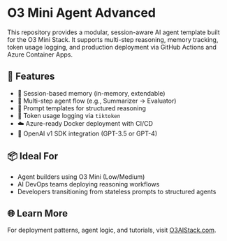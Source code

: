 # O3 Mini Agent Advanced

This repository provides a modular, session-aware AI agent template built for the O3 Mini Stack. It supports multi-step reasoning, memory tracking, token usage logging, and production deployment via GitHub Actions and Azure Container Apps.

## 🔧 Features

- 🧠 Session-based memory (in-memory, extendable)
- 🔗 Multi-step agent flow (e.g., Summarizer → Evaluator)
- 📜 Prompt templates for structured reasoning
- 🧮 Token usage logging via `tiktoken`
- ☁️ Azure-ready Docker deployment with CI/CD
- 🔐 OpenAI v1 SDK integration (GPT-3.5 or GPT-4)

## 📦 Ideal For

- Agent builders using O3 Mini (Low/Medium)
- AI DevOps teams deploying reasoning workflows
- Developers transitioning from stateless prompts to structured agents

## 🌐 Learn More

For deployment patterns, agent logic, and tutorials, visit [O3AIStack.com](https://o3aistack.com).

